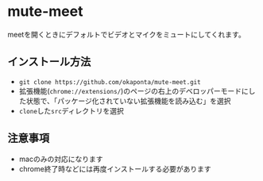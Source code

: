 # mute-meet
meetを開くときにデフォルトでビデオとマイクをミュートにしてくれます。

## インストール方法
 - `git clone https://github.com/okaponta/mute-meet.git`
 - 拡張機能(`chrome://extensions/`)のページの右上のデベロッパーモードにした状態で、「パッケージ化されていない拡張機能を読み込む」を選択
 - `clone`した`src`ディレクトリを選択

## 注意事項
 - macのみの対応になります
 - chrome終了時などには再度インストールする必要があります
